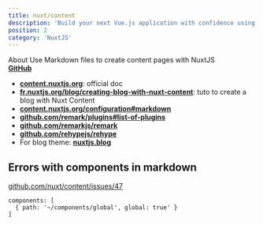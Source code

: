 ```yaml
---
title: nuxt/content
description: 'Build your next Vue.js application with confidence using NuxtJS. An open source framework making web development simple and powerful.'
position: 2
category: 'NuxtJS'
---
```


<alert type="info"> About
Use Markdown files to create content pages with NuxtJS  
[**GitHub**](https://github.com/nuxt/content)
</alert>

- [**content.nuxtjs.org**](https://content.nuxtjs.org/fr): official doc
- [**fr.nuxtjs.org/blog/creating-blog-with-nuxt-content**](https://fr.nuxtjs.org/blog/creating-blog-with-nuxt-content/): tuto to create a blog with Nuxt Content
- [**content.nuxtjs.org/configuration#markdown**](https://content.nuxtjs.org/configuration#markdown)
- [**github.com/remark/plugins#list-of-plugins**](https://github.com/remarkjs/remark/blob/main/doc/plugins.md#list-of-plugins)
- [**github.com/remarkjs/remark**](https://github.com/remarkjs/remark)
- [**github.com/rehypejs/rehype**](https://github.com/rehypejs/rehype)
- For blog theme: [**nuxtjs.blog**](https://nuxtjs.blog)

## Errors with components in markdown

[github.com/nuxt/content/issues/47](https://github.com/nuxt/content/issues/47#issuecomment-643393328)

```js[nuxt.config.js]
components: [
  { path: '~/components/global', global: true' }
]
```
